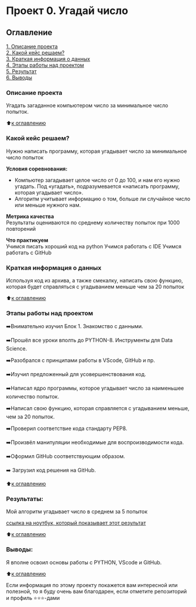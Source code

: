 # Проект 0. Угадай число

## Оглавление  
[1. Описание проекта](https://github.com/vv77v/sf_data_science/tree/main/project_0#описание-проекта)  
[2. Какой кейс решаем?](https://github.com/vv77v/sf_data_science/tree/main/project_0#какой-кейс-решаем)  
[3. Краткая информация о данных](https://github.com/vv77v/sf_data_science/tree/main/project_0#краткая-информация-о-данных)  
[4. Этапы работы над проектом](https://github.com/vv77v/sf_data_science/tree/main/project_0#этапы-работы-над-проектом)  
[5. Результат](https://github.com/vv77v/sf_data_science/tree/main/project_0#результаты)    
[6. Выводы](https://github.com/vv77v/sf_data_science/tree/main/project_0#выводы) 

### Описание проекта    
Угадать загаданное компьютером число за минимальное число попыток.

:arrow_up:[к оглавлению](https://github.com/vv77v/sf_data_science/tree/main/project_0#оглавление)


### Какой кейс решаем?    
Нужно написать программу, которая угадывает число за минимальное число попыток

**Условия соревнования:**  
- Компьютер загадывает целое число от 0 до 100, и нам его нужно угадать. Под «угадать», подразумевается «написать программу, которая угадывает число».
- Алгоритм учитывает информацию о том, больше ли случайное число или меньше нужного нам.

**Метрика качества**     
Результаты оцениваются по среднему количеству попыток при 1000 повторений

**Что практикуем**     
Учимся писать хороший код на python
Учимся работать с IDE
Учимся работать с GitHub

### Краткая информация о данных
Используя код из архива, а также смекалку, написать свою функцию, которая будет справляться с угадыванием меньше чем за 20 попыток

:arrow_up:[к оглавлению](https://github.com/vv77v/sf_data_science/tree/main/project_0#оглавление)

### Этапы работы над проектом  
:arrow_right:Внимательно изучил Блок 1. Знакомство с данными.

:arrow_right:Прошёл все уроки вполть до PYTHON-8. Инструменты для Data Science.

:arrow_right:Разобрался с принципами работы в VScode, GitHub и пр.

:arrow_right:Изучил предложенный для усовершенствования код.

:arrow_right:Написал ядро программы, которое угадывает число за наименьшее количество попыток.

:arrow_right:Написал свою функцию, которая справляется с угадыванием меньше, чем за 20 попыток.

:arrow_right:Проверил соответствие кода стандарту РЕР8.

:arrow_right:Произвёл манипуляции необходимые для воспроизводимости кода.

:arrow_right:Оформил  GitHub соответствующим образом.

:arrow_right: Загрузил код решения на GitHub.

:arrow_up:[к оглавлению](https://github.com/vv77v/IDE/tree/master/project_0#оглавление)


### Результаты:  
Мой алгоритм угадывает число в среднем за 5 попыток

[ссылка на ноутбук, который показывает этот результат](https://github.com/vv77v/IDE/tree/master/project_0/game.ipynb)

:arrow_up:[к оглавлению](https://github.com/vv77v/IDE/tree/master/project_0#оглавление)


### Выводы:  
Я вполне освоил основы работы с PYTHON, VScode и GitHub.


:arrow_up:[к оглавлению](https://github.com/vv77v/IDE/tree/master/project_0#оглавление)


Если информация по этому проекту покажется вам интересной или полезной, то я буду очень вам благодарен, если отметите репозиторий и профиль ⭐️⭐️⭐️-дами
